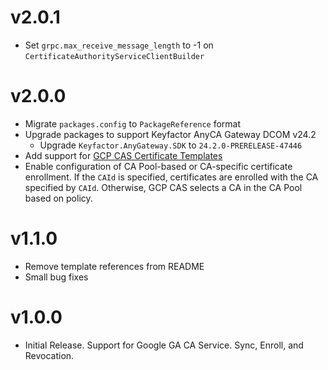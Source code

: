 ﻿# v2.0.1
* Set `grpc.max_receive_message_length` to -1 on `CertificateAuthorityServiceClientBuilder`

# v2.0.0
* Migrate `packages.config` to `PackageReference` format
* Upgrade packages to support Keyfactor AnyCA Gateway DCOM v24.2
    * Upgrade `Keyfactor.AnyGateway.SDK` to `24.2.0-PRERELEASE-47446`
* Add support for [GCP CAS Certificate Templates](https://cloud.google.com/certificate-authority-service/docs/policy-controls)
* Enable configuration of CA Pool-based or CA-specific certificate enrollment. If the `CAId` is specified, certificates are enrolled with the CA specified by `CAId`. Otherwise, GCP CAS selects a CA in the CA Pool based on policy.

# v1.1.0 
  - Remove template references from README
  - Small bug fixes  

# v1.0.0
* Initial Release. Support for Google GA CA Service.  Sync, Enroll, and Revocation. 
